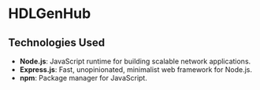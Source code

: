 # HDLGenHub

## Technologies Used

- **Node.js**: JavaScript runtime for building scalable network applications.
- **Express.js**: Fast, unopinionated, minimalist web framework for Node.js.
- **npm**: Package manager for JavaScript.
